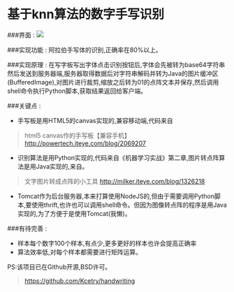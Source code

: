 # 基于knn算法的数字手写识别

###界面 :
![](http://7xqhly.com1.z0.glb.clouddn.com/hhhs.png)

###实现功能 :
阿拉伯手写体的识别,正确率在80%以上。

###实现原理 : 
在写字板写出字体点击识别按钮后,字体会先被转为base64字符串然后发送到服务器端,服务器取得数据后对字符串解码并转为Java的图片缓冲区(BufferedImage),对图片进行裁剪,缩放之后转为01的点阵文本并保存,然后调用shell命令执行Python脚本,获取结果返回给客户端。

###关键点 :

+ 手写板是用HTML5的canvas实现的,兼容移动端,代码来自
>html5 canvas作的手写板【兼容手机】
http://powertech.iteye.com/blog/2069207

+ 识别算法是用Python实现的,代码来自《机器学习实战》第二章,图片转点阵算法是用Java实现的,来自。
>文字图片转成点阵的小工具
http://milker.iteye.com/blog/1326218

+ Tomcat作为后台服务器,本来打算使用NodeJS的,但由于需要调用Python脚本,要使用thrift,也许也可以调用shell命令。但因为图像转点阵的程序是用Java实现的,为了方便于是使用Tomcat(我懒)。


###有待完善 :

+ 样本每个数字100个样本,有点少,更多更好的样本也许会提高正确率
+ 算法效率低,对每个样本都需要进行矩阵运算。

PS:该项目已在Github开源,BSD许可。
>https://github.com/Kcetry/handwriting




